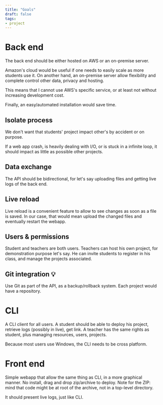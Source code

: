 ```yaml
---
title: "Goals"
draft: false
tags: 
- project
---
```


# Back end

The back end should be either hosted on AWS or an on-premise server.

Amazon's cloud would be useful if one needs to easily scale as more students use it.
On another hand, an on-premise server allow flexibility and complete control other data, privacy and hosting.

This means that I cannot use AWS's specific service, or at least not without increasing development cost.

Finally, an easy/automated installation would save time.

## Isolate process

We don't want that students' project impact other's by accident or on purpose.

If a web app crash, is heavily dealing with I/O, or is stuck in a infinite loop, it should impact as little as possible other projects.

## Data exchange

The API should be bidirectional, for let's say uploading files and getting live logs of the back end.

## Live reload

Live reload is a convenient feature to allow to see changes as soon as a file is saved. In our case, that would mean upload the changed files and eventually restart the webapp.  

## Users & permissions

Student and teachers are both users. Teachers can host his own project, for demonstration purpose let's say. He can invite students to register in his class, and manage the projects associated.

## Git integration 💡

Use Git as part of the API, as a backup/rollback system.
Each project would have a repository.

# CLI

A CLI client for all users. A student should be able to deploy his project, retrieve logs (possibly in live), get link. A teacher has the same rights as student, plus managing resources, users, projects.

Because most users use Windows, the CLI needs to be cross platform.

# Front end

Simple webapp that allow the same thing as CLI, in a more graphical manner. No install, drag and drop zip/archive to deploy. 
Note for the ZIP: mind that code might be at root of the archive, not in a top-level directory.

It should present live logs, just like CLI.
